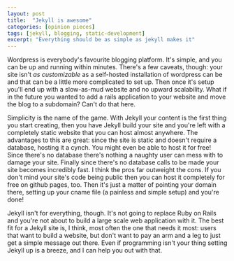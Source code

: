```yaml
---
layout: post
title:  "Jekyll is awesome"
categories: [opinion pieces]
tags: [jekyll, blogging, static-development]
excerpt: "Everything should be as simple as jekyll makes it"
---
```


Wordpress is everybody's favourite blogging platform. It's simple, and you can be up and running within minutes. There's a few caveats, though: your site isn't <i>as customizable</i> as a self-hosted installation of wordpress can be and that can be a little more complicated to set up. Then once it's setup you'll end up with a slow-as-mud website and no upward scalability. What if in the future you wanted to add a rails application to your website and move the blog to a subdomain? Can't do that here. 

Simplicity is the name of the game. With Jekyll your content is the first thing you start creating, then you have Jekyll build your site and you're left with a completely static website that you can host almost anywhere. The advantages to this are great: since the site is static and doesn't require a database, hosting it a cynch. You might even be able to host it for free! Since there's no database there's nothing a naughty user can mess with to damage your site. Finally since there's no database calls to be made your site becomes incredibly fast. I think the pros far outweight the cons. If you don't mind your site's code being public then you can host it completely for free on github pages, too. Then it's just a matter of pointing your domain there, setting up your cname file (a painless and simple setup) and you're done!

Jekyll isn't for everything, though. It's not going to replace Ruby on Rails and you're not about to build a large scale web application with it. The best fit for a Jekyll site is, I think, most often the one that needs it most: users that want to build a website, but don't want to pay an arm and a leg to just get a simple message out there. Even if programming isn't your thing setting Jekyll up is a breeze, and I can help you out with that.